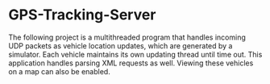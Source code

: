 # GPS-Tracking-Server
The following project is a multithreaded program that handles incoming UDP packets as vehicle location updates, which are generated by a simulator. Each vehicle maintains its own updating thread until time out. This application handles parsing XML requests as well. Viewing these vehicles on a map can also be enabled.
